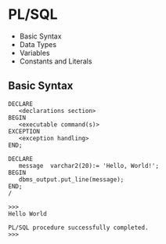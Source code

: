 
PL/SQL
======

* Basic Syntax
* Data Types
* Variables
* Constants and Literals

<h2>Basic Syntax</h2>

```plsql
DECLARE 
   <declarations section> 
BEGIN 
   <executable command(s)>
EXCEPTION 
   <exception handling> 
END;
```

```plsql
DECLARE 
   message  varchar2(20):= 'Hello, World!'; 
BEGIN 
   dbms_output.put_line(message); 
END; 
/ 

>>>
Hello World  

PL/SQL procedure successfully completed.
>>>
```
